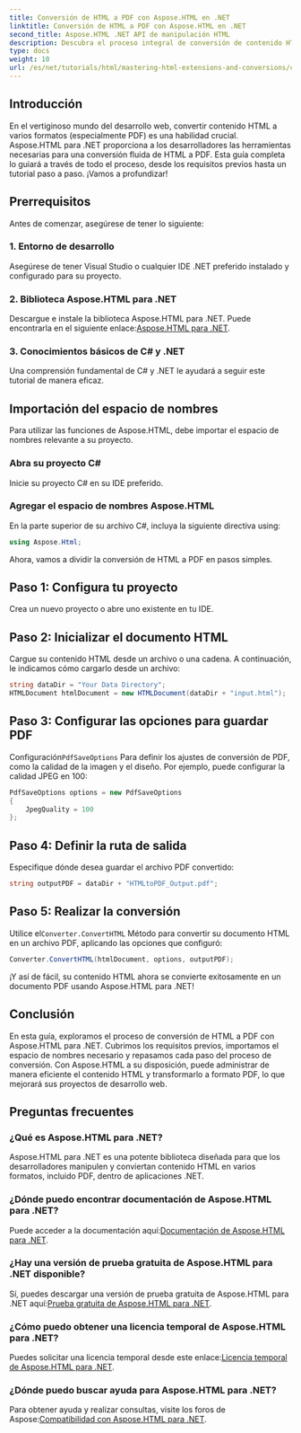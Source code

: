 ```yaml
---
title: Conversión de HTML a PDF con Aspose.HTML en .NET
linktitle: Conversión de HTML a PDF con Aspose.HTML en .NET
second_title: Aspose.HTML .NET API de manipulación HTML
description: Descubra el proceso integral de conversión de contenido HTML a PDF utilizando la potente biblioteca Aspose.HTML para .NET. Esta guía ofrece a los desarrolladores información clara.
type: docs
weight: 10
url: /es/net/tutorials/html/mastering-html-extensions-and-conversions/converting-html-to-pdf/
---
```

## Introducción

En el vertiginoso mundo del desarrollo web, convertir contenido HTML a varios formatos (especialmente PDF) es una habilidad crucial. Aspose.HTML para .NET proporciona a los desarrolladores las herramientas necesarias para una conversión fluida de HTML a PDF. Esta guía completa lo guiará a través de todo el proceso, desde los requisitos previos hasta un tutorial paso a paso. ¡Vamos a profundizar!

## Prerrequisitos

Antes de comenzar, asegúrese de tener lo siguiente:

### 1. Entorno de desarrollo
Asegúrese de tener Visual Studio o cualquier IDE .NET preferido instalado y configurado para su proyecto.

### 2. Biblioteca Aspose.HTML para .NET
 Descargue e instale la biblioteca Aspose.HTML para .NET. Puede encontrarla en el siguiente enlace:[Aspose.HTML para .NET](https://releases.aspose.com/html/net/).

### 3. Conocimientos básicos de C# y .NET
Una comprensión fundamental de C# y .NET le ayudará a seguir este tutorial de manera eficaz.

## Importación del espacio de nombres

Para utilizar las funciones de Aspose.HTML, debe importar el espacio de nombres relevante a su proyecto.

### Abra su proyecto C#
Inicie su proyecto C# en su IDE preferido.

### Agregar el espacio de nombres Aspose.HTML
En la parte superior de su archivo C#, incluya la siguiente directiva using:

```csharp
using Aspose.Html;
```

Ahora, vamos a dividir la conversión de HTML a PDF en pasos simples.

## Paso 1: Configura tu proyecto
Crea un nuevo proyecto o abre uno existente en tu IDE.

## Paso 2: Inicializar el documento HTML
Cargue su contenido HTML desde un archivo o una cadena. A continuación, le indicamos cómo cargarlo desde un archivo:

```csharp
string dataDir = "Your Data Directory";
HTMLDocument htmlDocument = new HTMLDocument(dataDir + "input.html");
```

## Paso 3: Configurar las opciones para guardar PDF
 Configuración`PdfSaveOptions` Para definir los ajustes de conversión de PDF, como la calidad de la imagen y el diseño. Por ejemplo, puede configurar la calidad JPEG en 100:

```csharp
PdfSaveOptions options = new PdfSaveOptions
{
    JpegQuality = 100
};
```

## Paso 4: Definir la ruta de salida
Especifique dónde desea guardar el archivo PDF convertido:

```csharp
string outputPDF = dataDir + "HTMLtoPDF_Output.pdf";
```

## Paso 5: Realizar la conversión
 Utilice el`Converter.ConvertHTML` Método para convertir su documento HTML en un archivo PDF, aplicando las opciones que configuró:

```csharp
Converter.ConvertHTML(htmlDocument, options, outputPDF);
```

¡Y así de fácil, su contenido HTML ahora se convierte exitosamente en un documento PDF usando Aspose.HTML para .NET!

## Conclusión

En esta guía, exploramos el proceso de conversión de HTML a PDF con Aspose.HTML para .NET. Cubrimos los requisitos previos, importamos el espacio de nombres necesario y repasamos cada paso del proceso de conversión. Con Aspose.HTML a su disposición, puede administrar de manera eficiente el contenido HTML y transformarlo a formato PDF, lo que mejorará sus proyectos de desarrollo web.

## Preguntas frecuentes

### ¿Qué es Aspose.HTML para .NET?
Aspose.HTML para .NET es una potente biblioteca diseñada para que los desarrolladores manipulen y conviertan contenido HTML en varios formatos, incluido PDF, dentro de aplicaciones .NET.

### ¿Dónde puedo encontrar documentación de Aspose.HTML para .NET?
 Puede acceder a la documentación aquí:[Documentación de Aspose.HTML para .NET](https://reference.aspose.com/html/net/).

### ¿Hay una versión de prueba gratuita de Aspose.HTML para .NET disponible?
 Sí, puedes descargar una versión de prueba gratuita de Aspose.HTML para .NET aquí:[Prueba gratuita de Aspose.HTML para .NET](https://releases.aspose.com/).

### ¿Cómo puedo obtener una licencia temporal de Aspose.HTML para .NET?
 Puedes solicitar una licencia temporal desde este enlace:[Licencia temporal de Aspose.HTML para .NET](https://purchase.conholdate.com/temporary-license/).

### ¿Dónde puedo buscar ayuda para Aspose.HTML para .NET?
 Para obtener ayuda y realizar consultas, visite los foros de Aspose:[Compatibilidad con Aspose.HTML para .NET](https://forum.aspose.com/).